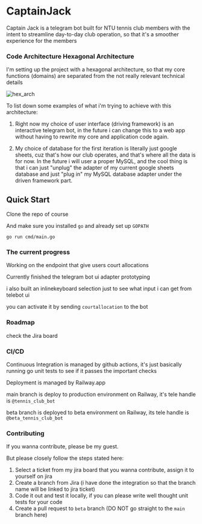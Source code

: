 # CaptainJack
Captain Jack is a telegram bot built for NTU tennis club members with the
intent to streamline day-to-day club operation, so that it's a smoother experience for the members

### Code Architecture Hexagonal Architecture
I'm setting up the project with a hexagonal architecture, so that my core functions (domains)
are separated from the not really relevant technical details

![hex_arch](https://user-images.githubusercontent.com/75655215/188204457-90452ce0-921a-46eb-a82d-d7cd844fbeb8.png)


To list down some examples of what i'm trying to achieve with this architecture:

1. Right now my choice of user interface (driving framework) is an interactive telegram bot, in the future 
i can change this to a web app without having to 
rewrite my core and application code again.

2. My choice of database for the first iteration is literally just google sheets, cuz that's how our club operates,
and that's where all the data is for now. 
In the future i will user a proper MySQL, 
and the cool thing is that i can just "unplug" the adapter of my current google sheets database 
and just "plug in" my MySQL database adapter under the driven framework part.

## Quick Start

Clone the repo of course

And make sure you installed `go` and already set up `GOPATH`

```
go run cmd/main.go
```

### The current progress

Working on the endpoint that give users court allocations

Currently finished the telegram bot ui adapter prototyping


i also built an inlinekeyboard selection just to see what input i can get from telebot ui

you can activate it by sending `courtallocation` to the bot
### Roadmap
check the Jira board

### CI/CD
Continuous Integration is managed by github actions, it's just basically running go unit tests to see if it passes the important checks

Deployment is managed by Railway.app

main branch is deploy to production environment on Railway, it's tele handle is `@tennis_club_bot`

beta branch is deployed to beta environment on Railway, its tele handle is `@beta_tennis_club_bot`

### Contributing
If you wanna contribute, please be my guest.

But please closely follow the steps stated here:

1. Select a ticket from my jira board that you wanna contribute, assign it to yourself on jira
2. Create a branch from Jira (i have done the integration so that the branch name will be linked to jira ticket)
3. Code it out and test it locally, if you can please write well thought unit tests for your code
4. Create a pull request to `beta` branch (DO NOT go straight to the `main` branch here)


